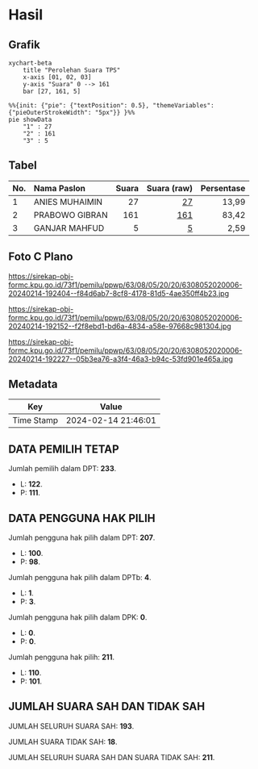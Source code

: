 # Hasil

## Grafik

```mermaid
xychart-beta
    title "Perolehan Suara TPS"
    x-axis [01, 02, 03]
    y-axis "Suara" 0 --> 161
    bar [27, 161, 5]
```

```mermaid
%%{init: {"pie": {"textPosition": 0.5}, "themeVariables": {"pieOuterStrokeWidth": "5px"}} }%%
pie showData
    "1" : 27
    "2" : 161
    "3" : 5
```

## Tabel

| No. | Nama Paslon    | Suara | Suara (raw) | Persentase |
|:--- |:-------------- | -----:| -----------:| ----------:|
| 1   | ANIES MUHAIMIN | 27    | [27][p-1]   | 13,99      |
| 2   | PRABOWO GIBRAN | 161   | [161][p-2]  | 83,42      |
| 3   | GANJAR MAHFUD  | 5     | [5][p-3]    | 2,59       |


[p-1]: https://github.com/gigit-pemilu/pemilu-2024/blob/main/pilpres/hitung-suara/sub/63-kalimantan-selatan/sub/08-hulu-sungai-utara/sub/05-amuntai-tengah/sub/2020-rantawan/sub/006-tps/sub/paslon-1.txt
[p-2]: https://github.com/gigit-pemilu/pemilu-2024/blob/main/pilpres/hitung-suara/sub/63-kalimantan-selatan/sub/08-hulu-sungai-utara/sub/05-amuntai-tengah/sub/2020-rantawan/sub/006-tps/sub/paslon-2.txt
[p-3]: https://github.com/gigit-pemilu/pemilu-2024/blob/main/pilpres/hitung-suara/sub/63-kalimantan-selatan/sub/08-hulu-sungai-utara/sub/05-amuntai-tengah/sub/2020-rantawan/sub/006-tps/sub/paslon-3.txt

## Foto C Plano

https://sirekap-obj-formc.kpu.go.id/73f1/pemilu/ppwp/63/08/05/20/20/6308052020006-20240214-192404--f84d6ab7-8cf8-4178-81d5-4ae350ff4b23.jpg

https://sirekap-obj-formc.kpu.go.id/73f1/pemilu/ppwp/63/08/05/20/20/6308052020006-20240214-192152--f2f8ebd1-bd6a-4834-a58e-97668c981304.jpg

https://sirekap-obj-formc.kpu.go.id/73f1/pemilu/ppwp/63/08/05/20/20/6308052020006-20240214-192227--05b3ea76-a3f4-46a3-b94c-53fd901e465a.jpg


## Metadata

| Key        | Value               |
| ---------- | ------------------- |
| Time Stamp | 2024-02-14 21:46:01 |


## DATA PEMILIH TETAP

Jumlah pemilih dalam DPT: **233**.
 * L: **122**.
 * P: **111**.

## DATA PENGGUNA HAK PILIH

Jumlah pengguna hak pilih dalam DPT: **207**.
 * L: **100**.
 * P: **98**.

Jumlah pengguna hak pilih dalam DPTb: **4**.
 * L: **1**.
 * P: **3**.

Jumlah pengguna hak pilih dalam DPK: **0**.
 * L: **0**.
 * P: **0**.

Jumlah pengguna hak pilih: **211**.
 * L: **110**.
 * P: **101**.

## JUMLAH SUARA SAH DAN TIDAK SAH

JUMLAH SELURUH SUARA SAH: **193**.

JUMLAH SUARA TIDAK SAH: **18**.

JUMLAH SELURUH SUARA SAH DAN SUARA TIDAK SAH: **211**.


